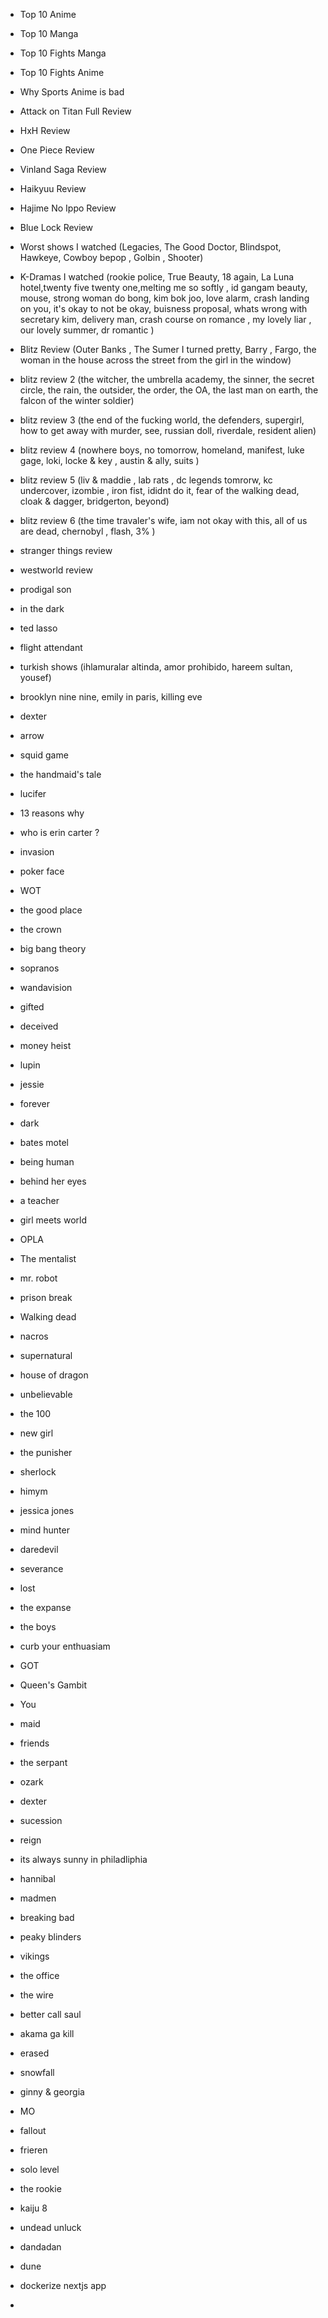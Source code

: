 - Top 10 Anime
- Top 10 Manga
- Top 10 Fights Manga
- Top 10 Fights Anime
- Why Sports Anime is bad

- Attack on Titan Full Review
- HxH Review
- One Piece Review
- Vinland Saga Review
- Haikyuu Review
- Hajime No Ippo Review
- Blue Lock Review

- Worst shows I watched (Legacies, The Good Doctor, Blindspot, Hawkeye, Cowboy bepop , Golbin , Shooter)
- K-Dramas I watched (rookie police, True Beauty, 18 again, La Luna hotel,twenty five twenty one,melting me so softly , id gangam beauty, mouse, strong woman do bong, kim bok joo, love alarm, crash landing on you, it's okay to not be okay, buisness proposal, whats wrong with secretary kim, delivery man, crash course on romance , my lovely liar , our lovely summer, dr romantic )
- Blitz Review (Outer Banks , The Sumer I turned pretty, Barry , Fargo, the woman in the house across the street from the girl in the window)
- blitz review 2 (the witcher, the umbrella academy, the sinner, the secret circle, the rain, the outsider, the order, the OA, the last man on earth, the falcon of the winter soldier)
- blitz review 3 (the end of the fucking world, the defenders, supergirl, how to get away with murder, see, russian doll, riverdale, resident alien)
- blitz review 4 (nowhere boys, no tomorrow, homeland, manifest, luke gage, loki, locke & key , austin & ally, suits )
- blitz review 5 (liv & maddie , lab rats , dc legends tomrorw, kc undercover, izombie , iron fist, ididnt do it, fear of the walking dead, cloak & dagger, bridgerton, beyond)
- blitz review 6 (the time travaler's wife, iam not okay with this, all of us are dead, chernobyl , flash, 3% )
- stranger things review
- westworld review
- prodigal son
- in the dark
- ted lasso
- flight attendant
- turkish shows (ihlamuralar altinda, amor prohibido, hareem sultan, yousef)
- brooklyn nine nine, emily in paris, killing eve
- dexter
- arrow
- squid game
- the handmaid's tale
- lucifer
- 13 reasons why

- who is erin carter ?
- invasion
- poker face
- WOT
- the good place
- the crown
- big bang theory
- sopranos
- wandavision
- gifted
- deceived
- money heist
- lupin
- jessie
- forever
- dark
- bates motel
- being human
- behind her eyes
- a teacher
- girl meets world
- OPLA
- The mentalist
- mr. robot
- prison break
- Walking dead
- nacros
- supernatural
- house of dragon
- unbelievable
- the 100
- new girl
- the punisher
- sherlock
- himym
- jessica jones
- mind hunter
- daredevil
- severance
- lost
- the expanse
- the boys
- curb your enthuasiam

- GOT
- Queen's Gambit
- You
- maid
- friends
- the serpant
- ozark
- dexter
- sucession
- reign
- its always sunny in philadliphia

- hannibal
- madmen
- breaking bad
- peaky blinders
- vikings
- the office
- the wire
- better call saul

- akama ga kill
- erased
- snowfall
- ginny & georgia
- MO
- fallout
- frieren
- solo level
- the rookie
- kaiju 8
- undead unluck
- dandadan

- dune

- dockerize nextjs app
-
